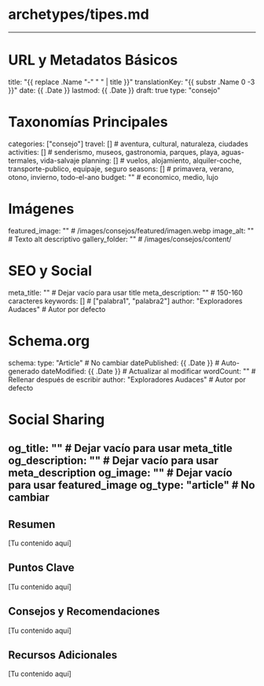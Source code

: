 # archetypes/tipes.md
---
# URL y Metadatos Básicos
title: "{{ replace .Name "-" " " | title }}"
translationKey: "{{ substr .Name 0 -3 }}"
date: {{ .Date }}
lastmod: {{ .Date }}
draft: true
type: "consejo"

# Taxonomías Principales
categories: ["consejo"]
travel: []                                        # aventura, cultural, naturaleza, ciudades
activities: []                                    # senderismo, museos, gastronomia, parques, playa, aguas-termales, vida-salvaje
planning: []                                      # vuelos, alojamiento, alquiler-coche, transporte-publico, equipaje, seguro
seasons: []                                       # primavera, verano, otono, invierno, todo-el-ano
budget: ""                                        # economico, medio, lujo

# Imágenes
featured_image: ""                               # /images/consejos/featured/imagen.webp
image_alt: ""                                    # Texto alt descriptivo
gallery_folder: ""                               # /images/consejos/content/

# SEO y Social
meta_title: ""                                   # Dejar vacío para usar title
meta_description: ""                             # 150-160 caracteres
keywords: []                                     # ["palabra1", "palabra2"]
author: "Exploradores Audaces"                   # Autor por defecto

# Schema.org
schema:
  type: "Article"                                # No cambiar
  datePublished: {{ .Date }}                     # Auto-generado
  dateModified: {{ .Date }}                      # Actualizar al modificar
  wordCount: ""                                  # Rellenar después de escribir
  author: "Exploradores Audaces"                 # Autor por defecto

# Social Sharing
og_title: ""                                     # Dejar vacío para usar meta_title
og_description: ""                               # Dejar vacío para usar meta_description
og_image: ""                                     # Dejar vacío para usar featured_image
og_type: "article"                               # No cambiar
---

## Resumen

[Tu contenido aquí]

## Puntos Clave

[Tu contenido aquí]

## Consejos y Recomendaciones

[Tu contenido aquí]

## Recursos Adicionales

[Tu contenido aquí]